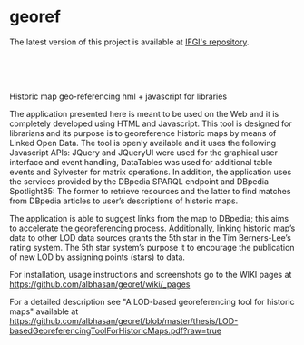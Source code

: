 georef
======


The latest version of this project is available at <a href="https://github.com/ifgi/georeferencer">IFGI's repository</a>.

<br/>
<br/>
<br/>

Historic map geo-referencing hml + javascript for libraries

The application presented here is meant to be used on the Web and it is completely developed using HTML and Javascript. This tool is designed for librarians and its purpose is to georeference historic maps by means of Linked Open Data. The tool is openly available and it uses the following Javascript APIs: JQuery and JQueryUI were used for the graphical user interface and event handling, DataTables was used for additional table events and Sylvester for matrix operations. In addition, the application uses the services provided by the DBpedia SPARQL endpoint and DBpedia Spotlight85: The former to retrieve resources and the latter to find matches from DBpedia articles to user’s descriptions of historic maps.

The application is able to suggest links from the map to DBpedia; this aims to accelerate the georeferencing process. Additionally, linking historic map’s data to other LOD data sources grants the 5th star in the Tim Berners-Lee’s rating system. The 5th star system’s purpose it to encourage the publication of new LOD by assigning points (stars) to data. 

For installation, usage instructions and screenshots go to the WIKI pages at https://github.com/albhasan/georef/wiki/_pages

For a detailed description see "A LOD-based georeferencing tool for historic
maps" available at https://github.com/albhasan/georef/blob/master/thesis/LOD-basedGeoreferencingToolForHistoricMaps.pdf?raw=true
